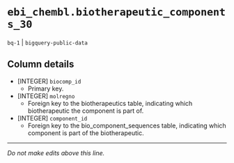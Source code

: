 # `ebi_chembl.biotherapeutic_components_30`
`bq-1` | `bigquery-public-data`

## Column details
* [INTEGER]   `biocomp_id`
  - Primary key.
* [INTEGER]   `molregno`
  - Foreign key to the biotherapeutics table, indicating which biotherapeutic the component is part of.
* [INTEGER]   `component_id`
  - Foreign key to the bio_component_sequences table, indicating which component is part of the biotherapeutic.

-------------------------------------------------------------------------------
*Do not make edits above this line.*
